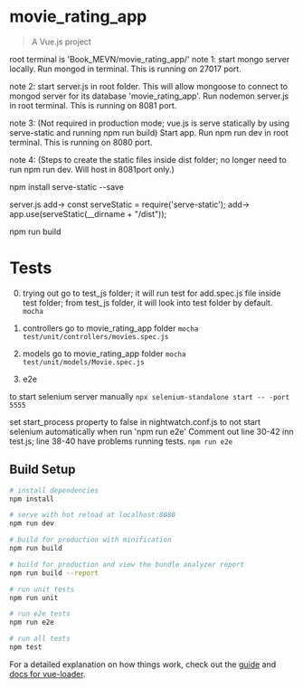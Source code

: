 # movie_rating_app

> A Vue.js project

root terminal is 'Book_MEVN/movie_rating_app/'
note 1: 
start mongo server locally. Run mongod in terminal. This is running on 27017 port.

note 2: 
start server.js in root folder. This will allow mongoose to connect to 
mongod server for its database 'movie_rating_app'.
Run nodemon server.js in root terminal.
This is running on 8081 port.

note 3: (Not required in production mode; vue.js is serve statically by using serve-static and running npm run build)
Start app. Run npm run dev in root terminal. This is running on 8080 port.

note 4: (Steps to create the static files inside dist folder; no longer need to run npm run dev. Will host in 8081port only.)

npm install serve-static --save

server.js
add-> const serveStatic = require('serve-static');
add-> app.use(serveStatic(__dirname + "/dist"));

npm run build

# Tests

0) trying out
go to test_js folder; it will run test for add.spec.js file  inside test folder; from test_js folder, it will look into test folder by default.
```mocha```

1) controllers
go to movie_rating_app folder
```mocha test/unit/controllers/movies.spec.js```

2) models
go to movie_rating_app folder
```mocha test/unit/models/Movie.spec.js```

3) e2e

to start selenium server manually
```npx selenium-standalone start -- -port 5555```

set start_process property to false in nightwatch.conf.js to not start selenium automatically when run 'npm run e2e'
Comment out line 30-42 inn test.js; line 38-40 have problems running tests.
```npm run e2e```


## Build Setup

``` bash
# install dependencies
npm install

# serve with hot reload at localhost:8080
npm run dev

# build for production with minification
npm run build

# build for production and view the bundle analyzer report
npm run build --report

# run unit tests
npm run unit

# run e2e tests
npm run e2e

# run all tests
npm test
```

For a detailed explanation on how things work, check out the [guide](http://vuejs-templates.github.io/webpack/) and [docs for vue-loader](http://vuejs.github.io/vue-loader).
